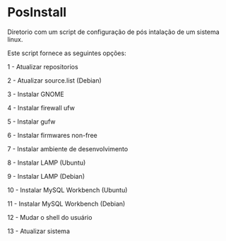 # PosInstall

Diretorio com um script de configuração de pós intalação de um sistema linux.

Este script fornece as seguintes opções:

1  - Atualizar repositorios

2  - Atualizar source.list (Debian)

3  - Instalar GNOME

4  - Instalar firewall ufw                        

5  - Instalar gufw

6  - Instalar firmwares non-free

7  - Instalar ambiente de desenvolvimento

8  - Instalar LAMP (Ubuntu)

9  - Instalar LAMP (Debian)

10  - Instalar MySQL Workbench (Ubuntu)

11 - Instalar MySQL Workbench (Debian)

12 - Mudar o shell do usuário

13 - Atualizar sistema
